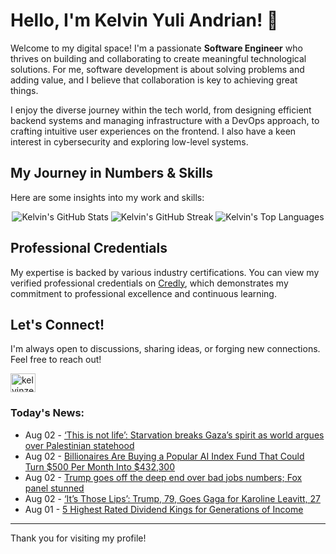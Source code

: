 # Hello, I'm Kelvin Yuli Andrian! 👋

Welcome to my digital space! I'm a passionate **Software Engineer** who thrives on building and collaborating to create meaningful technological solutions. For me, software development is about solving problems and adding value, and I believe that collaboration is key to achieving great things.

I enjoy the diverse journey within the tech world, from designing efficient backend systems and managing infrastructure with a DevOps approach, to crafting intuitive user experiences on the frontend. I also have a keen interest in cybersecurity and exploring low-level systems.

## My Journey in Numbers & Skills

Here are some insights into my work and skills:

<p align="center">
  <img src="https://github-readme-stats.vercel.app/api?username=kelvinzer0&show_icons=true&theme=radical" alt="Kelvin's GitHub Stats" />
  <img src="https://github-readme-streak-stats.herokuapp.com/?user=kelvinzer0&theme=radical" alt="Kelvin's GitHub Streak" />
  <img src="https://github-readme-stats.vercel.app/api/top-langs/?username=kelvinzer0&layout=compact&theme=radical" alt="Kelvin's Top Languages" />
</p>

## Professional Credentials

My expertise is backed by various industry certifications. You can view my verified professional credentials on [Credly](https://www.credly.com/users/kelvin-yuli-andrian/badges), which demonstrates my commitment to professional excellence and continuous learning.

## Let's Connect!

I'm always open to discussions, sharing ideas, or forging new connections. Feel free to reach out!

<p align="left">
    <a href="https://linkedin.com/in/kelvinzero" target="blank"><img align="center" src="https://cdn.jsdelivr.net/npm/simple-icons@3.0.1/icons/linkedin.svg" alt="kelvinzero" height="30" width="40" /></a>
</p>

### Today's News:

<!-- feed start -->
- Aug 02 - [‘This is not life’: Starvation breaks Gaza’s spirit as world argues over Palestinian statehood](https://www.yahoo.com/news/articles/not-life-starvation-breaks-gaza-080409867.html)
- Aug 02 - [Billionaires Are Buying a Popular AI Index Fund That Could Turn $500 Per Month Into $432,300](https://finance.yahoo.com/news/billionaires-buying-popular-ai-index-074500387.html)
- Aug 02 - [Trump goes off the deep end over bad jobs numbers; Fox panel stunned](https://www.yahoo.com/news/videos/trump-goes-off-deep-end-031733517.html)
- Aug 02 - [‘It’s Those Lips’: Trump, 79, Goes Gaga for Karoline Leavitt, 27](https://www.yahoo.com/entertainment/articles/those-lips-trump-79-goes-024609672.html)
- Aug 01 - [5 Highest Rated Dividend Kings for Generations of Income](https://finance.yahoo.com/news/5-highest-rated-dividend-kings-230002572.html)
<!-- feed end -->

---

Thank you for visiting my profile!